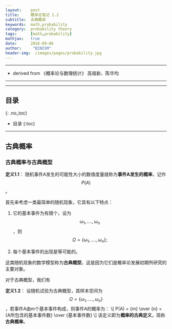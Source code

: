 ```yaml
---
layout:    post
title:     概率论笔记 1.2
subtitle:  古典概率
keywords:  math,probability
category:  probability theory
tags:      [math,probability]
mathjax:   true
date:      2016-09-06
author:     "BINISM"
header-img:  /images/pages/probability.jpg
---
```


---

* derived from  《概率论与数理统计》 高祖新、陈华均

---


---

## 目录
{: .no_toc}

* 目录
{:toc}

---

## 古典概率

### 古典概率与古典概型

**定义1.1**： 随机事件A发生的可能性大小的数值度量就称为**事件A发生的概率**，记作$$ P(A) $$。

首先来考虑一类最简单的随机现象，它具有以下特点：

  1. 它的基本事件为有限个，设为$$ {\omega}_1,....,{\omega}_n $$，则$$ \Omega = \{ {\omega}_1,....,{\omega}_n \}; $$

  2. 每个基本事件的出现是等可能的。

这类随机现象的数学模型称为**古典概型**，这是因为它们是概率论发展初期所研究的主要对象。

对于古典概型，我们有

**定义1.2**： 设随机试验为古典概型，其样本空间为$$ \Omega = \{ {\omega}_1,....,{\omega}_n \} $$，若事件A由m个基本事件构成，则事件A的概率为：
\\[ P(A) = {m} \over {n} = {A所包含的基本事件数} \over {基本事件数} \\]
该定义即为**概率的古典定义**，简称**古典概率**。
